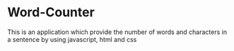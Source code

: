 # Word-Counter
This is an application which provide the number of words and characters in a sentence by using javascript, html and css
